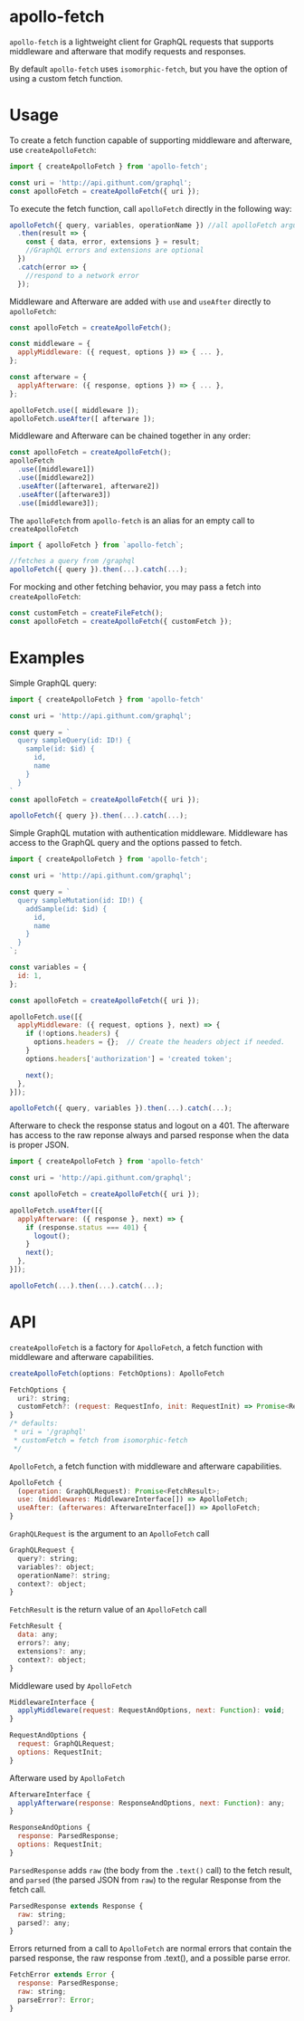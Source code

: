# apollo-fetch

`apollo-fetch` is a lightweight client for GraphQL requests that supports middleware and afterware that modify requests and responses.

By default `apollo-fetch` uses `isomorphic-fetch`, but you have the option of using a custom fetch function.

# Usage

To create a fetch function capable of supporting middleware and afterware, use `createApolloFetch`:

```js
import { createApolloFetch } from 'apollo-fetch';

const uri = 'http://api.githunt.com/graphql';
const apolloFetch = createApolloFetch({ uri });
```

To execute the fetch function, call `apolloFetch` directly in the following way:

```js
apolloFetch({ query, variables, operationName }) //all apolloFetch arguments are optional
  .then(result => {
    const { data, error, extensions } = result;
    //GraphQL errors and extensions are optional
  })
  .catch(error => {
    //respond to a network error
  });
```

Middleware and Afterware are added with `use` and `useAfter` directly to `apolloFetch`:

```js
const apolloFetch = createApolloFetch();

const middleware = {
  applyMiddleware: ({ request, options }) => { ... },
};

const afterware = {
  applyAfterware: ({ response, options }) => { ... },
};

apolloFetch.use([ middleware ]);
apolloFetch.useAfter([ afterware ]);
```

Middleware and Afterware can be chained together in any order:

```js
const apolloFetch = createApolloFetch();
apolloFetch
  .use([middleware1])
  .use([middleware2])
  .useAfter([afterware1, afterware2])
  .useAfter([afterware3])
  .use([middleware3]);
```

The `apolloFetch` from `apollo-fetch` is an alias for an empty call to `createApolloFetch`

```js
import { apolloFetch } from `apollo-fetch`;

//fetches a query from /graphql
apolloFetch({ query }).then(...).catch(...);
```

For mocking and other fetching behavior, you may pass a fetch into `createApolloFetch`:

```js
const customFetch = createFileFetch();
const apolloFetch = createApolloFetch({ customFetch });
```

# Examples

Simple GraphQL query:

```js
import { createApolloFetch } from 'apollo-fetch'

const uri = 'http://api.githunt.com/graphql';

const query = `
  query sampleQuery(id: ID!) {
    sample(id: $id) {
      id,
      name
    }
  }
`
const apolloFetch = createApolloFetch({ uri });

apolloFetch({ query }).then(...).catch(...);
```

Simple GraphQL mutation with authentication middleware.
Middleware has access to the GraphQL query and the options passed to fetch.

```js
import { createApolloFetch } from 'apollo-fetch';

const uri = 'http://api.githunt.com/graphql';

const query = `
  query sampleMutation(id: ID!) {
    addSample(id: $id) {
      id,
      name
    }
  }
`;

const variables = {
  id: 1,
};

const apolloFetch = createApolloFetch({ uri });

apolloFetch.use([{
  applyMiddleware: ({ request, options }, next) => {
    if (!options.headers) {
      options.headers = {};  // Create the headers object if needed.
    }
    options.headers['authorization'] = 'created token';

    next();
  },
}]);

apolloFetch({ query, variables }).then(...).catch(...);
```

Afterware to check the response status and logout on a 401.
The afterware has access to the raw reponse always and parsed response when the data is proper JSON.

```js
import { createApolloFetch } from 'apollo-fetch'

const uri = 'http://api.githunt.com/graphql';

const apolloFetch = createApolloFetch({ uri });

apolloFetch.useAfter([{
  applyAfterware: ({ response }, next) => {
    if (response.status === 401) {
      logout();
    }
    next();
  },
}]);

apolloFetch(...).then(...).catch(...);
```


# API

`createApolloFetch` is a factory for `ApolloFetch`, a fetch function with middleware and afterware capabilities.

```js
createApolloFetch(options: FetchOptions): ApolloFetch

FetchOptions {
  uri?: string;
  customFetch?: (request: RequestInfo, init: RequestInit) => Promise<Response>;
}
/* defaults:
 * uri = '/graphql'
 * customFetch = fetch from isomorphic-fetch
 */
```

`ApolloFetch`, a fetch function with middleware and afterware capabilities.

```js
ApolloFetch {
  (operation: GraphQLRequest): Promise<FetchResult>;
  use: (middlewares: MiddlewareInterface[]) => ApolloFetch;
  useAfter: (afterwares: AfterwareInterface[]) => ApolloFetch;
}
```

`GraphQLRequest` is the argument to an `ApolloFetch` call

```js
GraphQLRequest {
  query?: string;
  variables?: object;
  operationName?: string;
  context?: object;
}
```

`FetchResult` is the return value of an `ApolloFetch` call

```js
FetchResult {
  data: any;
  errors?: any;
  extensions?: any;
  context?: object;
}
```

Middleware used by `ApolloFetch`

```js
MiddlewareInterface {
  applyMiddleware(request: RequestAndOptions, next: Function): void;
}

RequestAndOptions {
  request: GraphQLRequest;
  options: RequestInit;
}
```

Afterware used by `ApolloFetch`

```js
AfterwareInterface {
  applyAfterware(response: ResponseAndOptions, next: Function): any;
}

ResponseAndOptions {
  response: ParsedResponse;
  options: RequestInit;
}
```

`ParsedResponse` adds `raw` (the body from the `.text()` call) to the fetch result, and `parsed` (the parsed JSON from `raw`) to the regular Response from the fetch call.

```js
ParsedResponse extends Response {
  raw: string;
  parsed?: any;
}
```

Errors returned from a call to `ApolloFetch` are normal errors that contain the parsed response, the raw response from .text(), and a possible parse error.

```js
FetchError extends Error {
  response: ParsedResponse;
  raw: string;
  parseError?: Error;
}
